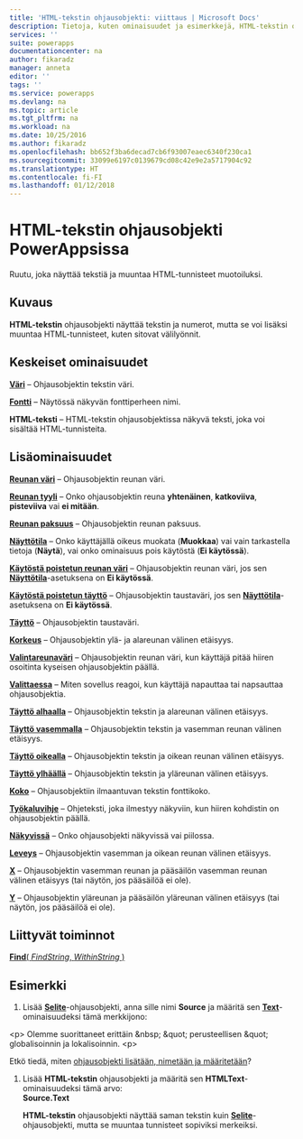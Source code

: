 ```yaml
---
title: 'HTML-tekstin ohjausobjekti: viittaus | Microsoft Docs'
description: Tietoja, kuten ominaisuudet ja esimerkkejä, HTML-tekstin ohjausobjektista
services: ''
suite: powerapps
documentationcenter: na
author: fikaradz
manager: anneta
editor: ''
tags: ''
ms.service: powerapps
ms.devlang: na
ms.topic: article
ms.tgt_pltfrm: na
ms.workload: na
ms.date: 10/25/2016
ms.author: fikaradz
ms.openlocfilehash: bb652f3ba6decad7cb6f93007eaec6340f230ca1
ms.sourcegitcommit: 33099e6197c0139679cd08c42e9e2a5717904c92
ms.translationtype: HT
ms.contentlocale: fi-FI
ms.lasthandoff: 01/12/2018
---
```

# <a name="html-text-control-in-powerapps"></a>HTML-tekstin ohjausobjekti PowerAppsissa
Ruutu, joka näyttää tekstiä ja muuntaa HTML-tunnisteet muotoiluksi.

## <a name="description"></a>Kuvaus
**HTML-tekstin** ohjausobjekti näyttää tekstin ja numerot, mutta se voi lisäksi muuntaa HTML-tunnisteet, kuten sitovat välilyönnit.

## <a name="key-properties"></a>Keskeiset ominaisuudet
**[Väri](properties-color-border.md)**  – Ohjausobjektin tekstin väri.

**[Fontti](properties-text.md)**  – Näytössä näkyvän fonttiperheen nimi.

**HTML-teksti** – HTML-tekstin ohjausobjektissa näkyvä teksti, joka voi sisältää HTML-tunnisteita.

## <a name="additional-properties"></a>Lisäominaisuudet
**[Reunan väri](properties-color-border.md)** – Ohjausobjektin reunan väri.

**[Reunan tyyli](properties-color-border.md)** – Onko ohjausobjektin reuna **yhtenäinen**, **katkoviiva**, **pisteviiva** vai **ei mitään**.

**[Reunan paksuus](properties-color-border.md)** – Ohjausobjektin reunan paksuus.

**[Näyttötila](properties-core.md)** – Onko käyttäjällä oikeus muokata (**Muokkaa**) vai vain tarkastella tietoja (**Näytä**), vai onko ominaisuus pois käytöstä (**Ei käytössä**).

**[Käytöstä poistetun reunan väri](properties-color-border.md)** – Ohjausobjektin reunan väri, jos sen **[Näyttötila](properties-core.md)**-asetuksena on **Ei käytössä**.

**[Käytöstä poistetun täyttö](properties-color-border.md)** – Ohjausobjektin taustaväri, jos sen **[Näyttötila](properties-core.md)**-asetuksena on **Ei käytössä**.

**[Täyttö](properties-color-border.md)** – Ohjausobjektin taustaväri.

**[Korkeus](properties-size-location.md)** – Ohjausobjektin ylä- ja alareunan välinen etäisyys.

**[Valintareunaväri](properties-color-border.md)** – Ohjausobjektin reunan väri, kun käyttäjä pitää hiiren osoitinta kyseisen ohjausobjektin päällä.

**[Valittaessa](properties-core.md)** – Miten sovellus reagoi, kun käyttäjä napauttaa tai napsauttaa ohjausobjektia.

**[Täyttö alhaalla](properties-size-location.md)** – Ohjausobjektin tekstin ja alareunan välinen etäisyys.

**[Täyttö vasemmalla](properties-size-location.md)** – Ohjausobjektin tekstin ja vasemman reunan välinen etäisyys.

**[Täyttö oikealla](properties-size-location.md)** – Ohjausobjektin tekstin ja oikean reunan välinen etäisyys.

**[Täyttö ylhäällä](properties-size-location.md)** – Ohjausobjektin tekstin ja yläreunan välinen etäisyys.

**[Koko](properties-text.md)** – Ohjausobjektiin ilmaantuvan tekstin fonttikoko.

**[Työkaluvihje](properties-core.md)** – Ohjeteksti, joka ilmestyy näkyviin, kun hiiren kohdistin on ohjausobjektin päällä.

**[Näkyvissä](properties-core.md)** – Onko ohjausobjekti näkyvissä vai piilossa.

**[Leveys](properties-size-location.md)** – Ohjausobjektin vasemman ja oikean reunan välinen etäisyys.

**[X](properties-size-location.md)** – Ohjausobjektin vasemman reunan ja pääsäilön vasemman reunan välinen etäisyys (tai näytön, jos pääsäilöä ei ole).

**[Y](properties-size-location.md)** – Ohjausobjektin yläreunan ja pääsäilön yläreunan välinen etäisyys (tai näytön, jos pääsäilöä ei ole).

## <a name="related-functions"></a>Liittyvät toiminnot
[**Find**( *FindString*, *WithinString* )](../functions/function-find.md)

## <a name="example"></a>Esimerkki
1. Lisää **[Selite](control-text-box.md)**-ohjausobjekti, anna sille nimi **Source** ja määritä sen **[Text](properties-core.md)**-ominaisuudeksi tämä merkkijono:

\<p> Olemme suorittaneet erittäin \&nbsp; \&quot; perusteellisen \&quot; globalisoinnin ja lokalisoinnin. \<p>

Etkö tiedä, miten [ohjausobjekti lisätään, nimetään ja määritetään](../add-configure-controls.md)?

1. Lisää **HTML-tekstin** ohjausobjekti ja määritä sen **HTMLText**-ominaisuudeksi tämä arvo:<br>
   **Source.Text**
   
     **HTML-tekstin** ohjausobjekti näyttää saman tekstin kuin **[Selite](control-text-box.md)**-ohjausobjekti, mutta se muuntaa tunnisteet sopiviksi merkeiksi.

